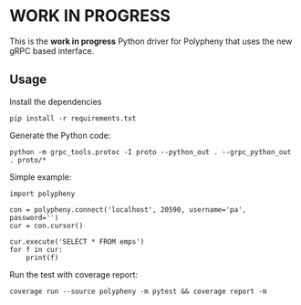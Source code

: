 WORK IN PROGRESS
================

This is the **work in progress** Python driver for Polypheny that uses the new
gRPC based interface.

## Usage

Install the dependencies
```
pip install -r requirements.txt
```

Generate the Python code:
```
python -m grpc_tools.protoc -I proto --python_out . --grpc_python_out . proto/*
```

Simple example:

```python3
import polypheny

con = polypheny.connect('localhost', 20590, username='pa', password='')
cur = con.cursor()

cur.execute('SELECT * FROM emps')
for f in cur:
	print(f)
```

Run the test with coverage report:
```
coverage run --source polypheny -m pytest && coverage report -m
```